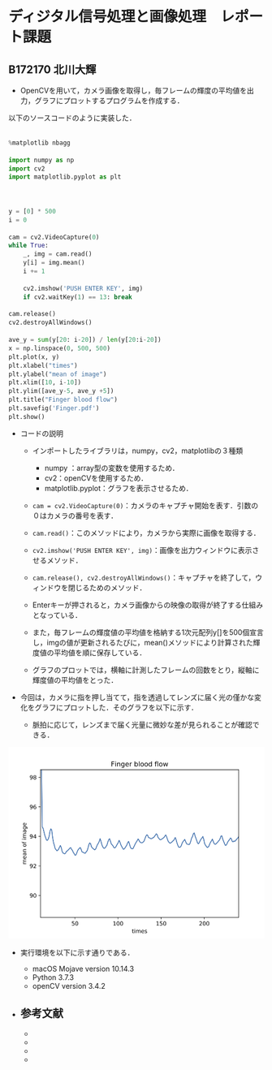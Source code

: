 

# ディジタル信号処理と画像処理　レポート課題

## B172170  北川大輝


- OpenCVを用いて，カメラ画像を取得し，毎フレームの輝度の平均値を出力，グラフにプロットするプログラムを作成する．

以下のソースコードのように実装した．

``` Python

%matplotlib nbagg

import numpy as np
import cv2
import matplotlib.pyplot as plt



y = [0] * 500
i = 0

cam = cv2.VideoCapture(0)
while True:
    _, img = cam.read()
    y[i] = img.mean()
    i += 1

    cv2.imshow('PUSH ENTER KEY', img)
    if cv2.waitKey(1) == 13: break

cam.release()
cv2.destroyAllWindows()

ave_y = sum(y[20: i-20]) / len(y[20:i-20])
x = np.linspace(0, 500, 500)
plt.plot(x, y)
plt.xlabel("times")
plt.ylabel("mean of image")
plt.xlim([10, i-10])
plt.ylim([ave_y-5, ave_y +5])
plt.title("Finger blood flow")
plt.savefig('Finger.pdf')
plt.show()

```
- コードの説明
    - インポートしたライブラリは，numpy，cv2，matplotlibの３種類
        - numpy ：array型の変数を使用するため．
        - cv2：openCVを使用するため．
        - matplotlib.pyplot：グラフを表示させるため．

    - `cam = cv2.VideoCapture(0)`：カメラのキャプチャ開始を表す．引数の０はカメラの番号を表す．

    - `cam.read()`：このメソッドにより，カメラから実際に画像を取得する．

    - `cv2.imshow('PUSH ENTER KEY', img)`：画像を出力ウィンドウに表示させるメソッド．

    - `cam.release(), cv2.destroyAllWindows()`：キャプチャを終了して，ウィンドウを閉じるためのメソッド．

    - Enterキーが押されると，カメラ画像からの映像の取得が終了する仕組みとなっている．

    - また，毎フレームの輝度値の平均値を格納する1次元配列y[]を500個宣言し，imgの値が更新されるたびに，mean()メソッドにより計算された輝度値の平均値を順に保存している．

    - グラフのプロットでは，横軸に計測したフレームの回数をとり，縦軸に輝度値の平均値をとった．

- 今回は，カメラに指を押し当てて，指を透過してレンズに届く光の僅かな変化をグラフにプロットした．そのグラフを以下に示す．
    - 脈拍に応じて，レンズまで届く光量に微妙な差が見られることが確認できる．

![](Finger.png)

- 実行環境を以下に示す通りである．
    - macOS Mojave version 10.14.3
    - Python 3.7.3
    - openCV version 3.4.2

- 参考文献
    -
    -
    -
    -
    -
